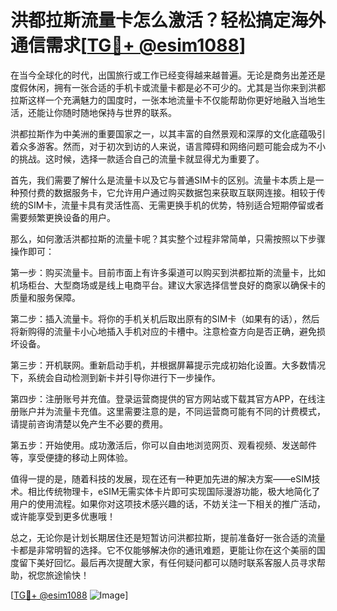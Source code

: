# 洪都拉斯流量卡怎么激活？轻松搞定海外通信需求[[TG💪+ @esim1088](https://t.me/s/esim1088)]

在当今全球化的时代，出国旅行或工作已经变得越来越普遍。无论是商务出差还是度假休闲，拥有一张合适的手机卡或流量卡都是必不可少的。尤其是当你来到洪都拉斯这样一个充满魅力的国度时，一张本地流量卡不仅能帮助你更好地融入当地生活，还能让你随时随地保持与世界的联系。

洪都拉斯作为中美洲的重要国家之一，以其丰富的自然景观和深厚的文化底蕴吸引着众多游客。然而，对于初次到访的人来说，语言障碍和网络问题可能会成为不小的挑战。这时候，选择一款适合自己的流量卡就显得尤为重要了。

首先，我们需要了解什么是流量卡以及它与普通SIM卡的区别。流量卡本质上是一种预付费的数据服务卡，它允许用户通过购买数据包来获取互联网连接。相较于传统的SIM卡，流量卡具有灵活性高、无需更换手机的优势，特别适合短期停留或者需要频繁更换设备的用户。

那么，如何激活洪都拉斯的流量卡呢？其实整个过程非常简单，只需按照以下步骤操作即可：

第一步：购买流量卡。目前市面上有许多渠道可以购买到洪都拉斯的流量卡，比如机场柜台、大型商场或是线上电商平台。建议大家选择信誉良好的商家以确保卡的质量和服务保障。

第二步：插入流量卡。将你的手机关机后取出原有的SIM卡（如果有的话），然后将新购得的流量卡小心地插入手机对应的卡槽中。注意检查方向是否正确，避免损坏设备。

第三步：开机联网。重新启动手机，并根据屏幕提示完成初始化设置。大多数情况下，系统会自动检测到新卡并引导你进行下一步操作。

第四步：注册账号并充值。登录运营商提供的官方网站或下载其官方APP，在线注册账户并为流量卡充值。这里需要注意的是，不同运营商可能有不同的计费模式，请提前咨询清楚以免产生不必要的费用。

第五步：开始使用。成功激活后，你可以自由地浏览网页、观看视频、发送邮件等，享受便捷的移动上网体验。

值得一提的是，随着科技的发展，现在还有一种更加先进的解决方案——eSIM技术。相比传统物理卡，eSIM无需实体卡片即可实现国际漫游功能，极大地简化了用户的使用流程。如果你对这项技术感兴趣的话，不妨关注一下相关的推广活动，或许能享受到更多优惠哦！

总之，无论你是计划长期居住还是短暂访问洪都拉斯，提前准备好一张合适的流量卡都是非常明智的选择。它不仅能够解决你的通讯难题，更能让你在这个美丽的国度留下美好回忆。最后再次提醒大家，有任何疑问都可以随时联系客服人员寻求帮助，祝您旅途愉快！

[[TG💪+ @esim1088](https://t.me/s/esim1088) ![Image](https://i.postimg.cc/4NQfJmqS/Snipaste-2025-05-13-00-14-12.png)]